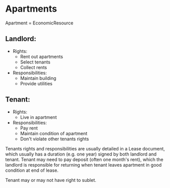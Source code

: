 # Apartments

Apartment = EconomicResource

## Landlord:
 * Rights:
     * Rent out apartments
     * Select tenants
     * Collect rents
 * Responsibilities:
     * Maintain building
     * Provide utilities

## Tenant:
* Rights:
     * Live in apartment
* Responsibilities:
    * Pay rent
    * Maintain condition of apartment
    * Don't violate other tenants rights
    
Tenants rights and responsibilities are usually detailed in a Lease document, which usually has a duration (e.g. one year) signed by both landlord and tenant.
Tenant may need to pay deposit (often one month's rent), which the landlord is responsible for returning when tenant leaves apartment in good condition at end of lease.

Tenant may or may not have right to sublet.
